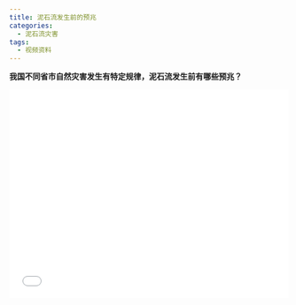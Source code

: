 ```yaml
---
title: 泥石流发生前的预兆
categories:
  - 泥石流灾害
tags:
  - 视频资料
---
```

**我国不同省市自然灾害发生有特定规律，泥石流发生前有哪些预兆？**
<div style="position:relative; padding-bottom:75%; width:100%; height:0">
    <iframe src="//player.bilibili.com/player.html?aid=36555448&bvid=BV1At411y7wt&cid=64190949&page=1" scrolling="no" border="0" frameborder="no" framespacing="0" allowfullscreen="true" style="position:absolute; height: 100%; width: 100%;"></iframe>
</div>